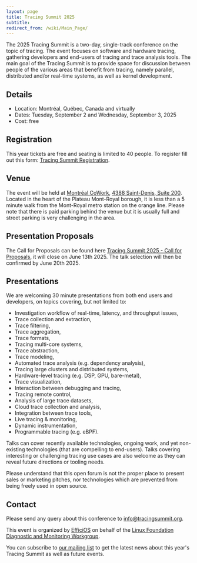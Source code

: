 ```yaml
---
layout: page
title: Tracing Summit 2025
subtitle:
redirect_from: /wiki/Main_Page/
---
```


The 2025 Tracing Summit is a two-day, single-track conference on the topic of
tracing. The event focuses on software and hardware tracing, gathering
developers and end-users of tracing and trace analysis tools. The main goal of
the Tracing Summit is to provide space for discussion between people of the
various areas that benefit from tracing, namely parallel, distributed and/or
real-time systems, as well as kernel development.

## Details

* Location: Montréal, Québec, Canada and virtually
* Dates: Tuesday, September 2 and Wednesday, September 3, 2025
* Cost: free

## Registration
This year tickets are free and seating is limited to 40 people. To register fill out this form: [Tracing Summit Registration](https://pretix.eu/diamon/ts2025/).

## Venue
The event will be held at [Montréal CoWork](https://www.montrealcowork.com/),
[4388 Saint-Denis, Suite 200](https://maps.app.goo.gl/GjRcV3dhgJzx93489).
Located in the heart of the Plateau Mont-Royal borough, it is less than a 5
minute walk from the Mont-Royal metro station on the orange line. Please note
that there is paid parking behind the venue but it is usually full and street
parking is very challenging in the area.

## Presentation Proposals
The Call for Proposals can be found here [Tracing Summit 2025 - Call for Proposals](https://cfp.tracingsummit.org/ts2025/cfp),
it will close on June 13th 2025. The talk selection will then be confirmed by June 20th 2025.


## Presentations
We are welcoming 30 minute presentations from both end users and 
developers, on topics covering, but not limited to:

* Investigation workflow of real-time, latency, and throughput issues,
* Trace collection and extraction,
* Trace filtering,
* Trace aggregation,
* Trace formats,
* Tracing multi-core systems,
* Trace abstraction,
* Trace modeling,
* Automated trace analysis (e.g. dependency analysis),
* Tracing large clusters and distributed systems,
* Hardware-level tracing (e.g. DSP, GPU, bare-metal),
* Trace visualization,
* Interaction between debugging and tracing,
* Tracing remote control,
* Analysis of large trace datasets,
* Cloud trace collection and analysis,
* Integration between trace tools,
* Live tracing & monitoring,
* Dynamic instrumentation,
* Programmable tracing (e.g. eBPF).

Talks can cover recently available technologies, ongoing work, and yet 
non-existing technologies (that are compelling to end-users). Talks 
covering interesting or challenging tracing use cases are also welcome 
as they can reveal future directions or tooling needs.

Please understand that this open forum is not the proper place to 
present sales or marketing pitches, nor technologies which are prevented 
from being freely used in open source.

## Contact
Please send any query about this conference to [info@tracingsummit.org](mailto:info@tracingsummit.org).

This event is organized by [EfficiOS](https://efficios.com) on behalf of the [Linux Foundation Diagnostic and Monitoring Workgroup](https://diamon.org).

You can subscribe to [our mailing list](https://eepurl.com/goakfv) to get the latest news about this year's Tracing Summit as well as future events.

